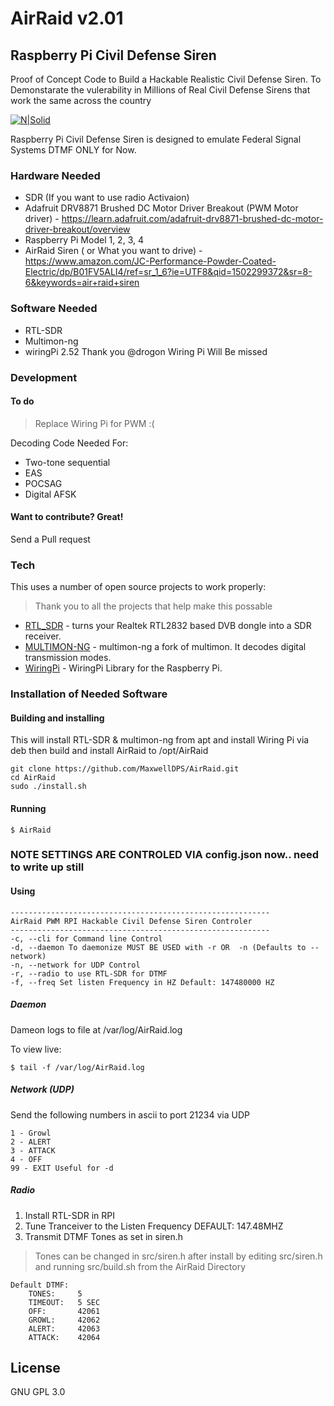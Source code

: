 # AirRaid v2.01
## Raspberry Pi Civil Defense Siren
Proof of Concept Code to Build a Hackable Realistic Civil Defense Siren. To Demonstarate the vulerability in Millions of Real Civil Defense Sirens that work the same across the country 

[![N|Solid](https://static.wixstatic.com/media/632ed1_fb9a3b5268b3477caea3a865bef54a7c.png/v1/fill/w_119,h_67,al_c,usm_0.50_1.20_0.00/632ed1_fb9a3b5268b3477caea3a865bef54a7c.png)](https://maxwelldps.com)

 Raspberry Pi Civil Defense Siren is designed to emulate Federal Signal Systems DTMF ONLY for Now.

### Hardware Needed
  - SDR (If you want to use radio Activaion)
  - Adafruit DRV8871 Brushed DC Motor Driver Breakout (PWM Motor driver) - https://learn.adafruit.com/adafruit-drv8871-brushed-dc-motor-driver-breakout/overview 
  - Raspberry Pi Model 1, 2, 3, 4
  - AirRaid Siren ( or What you want to drive) - https://www.amazon.com/JC-Performance-Powder-Coated-Electric/dp/B01FV5ALI4/ref=sr_1_6?ie=UTF8&qid=1502299372&sr=8-6&keywords=air+raid+siren
### Software Needed
  - RTL-SDR
  - Multimon-ng
  - wiringPi 2.52 Thank you @drogon Wiring Pi Will Be missed

### Development

#### To do
> Replace Wiring Pi for PWM :(

Decoding Code Needed For:
- Two-tone sequential
- EAS
- POCSAG
- Digital AFSK 

#### Want to contribute? Great!
Send a Pull request

### Tech

This uses a number of open source projects to work properly:

> Thank you to all the projects that help make this possable

* [RTL_SDR](https://github.com/keenerd/rtl-sdr) - turns your Realtek RTL2832 based DVB dongle into a SDR receiver.
* [MULTIMON-NG](https://github.com/EliasOenal/multimon-ng) - multimon-ng a fork of multimon. It decodes digital transmission modes.
* [WiringPi](http://wiringpi.com/) - WiringPi Library for the Raspberry Pi.

### Installation of Needed Software

#### Building and installing

This will install RTL-SDR & multimon-ng from apt and install Wiring Pi via deb then build and install AirRaid to /opt/AirRaid
```
git clone https://github.com/MaxwellDPS/AirRaid.git
cd AirRaid
sudo ./install.sh
```

#### Running
```
$ AirRaid
```

### NOTE SETTINGS ARE CONTROLED VIA config.json now.. need to write up still

#### Using
```
----------------------------------------------------------
AirRaid PWM RPI Hackable Civil Defense Siren Controler
----------------------------------------------------------
-c, --cli for Command line Control
-d, --daemon To daemonize MUST BE USED with -r OR  -n (Defaults to --network)
-n, --network for UDP Control
-r, --radio to use RTL-SDR for DTMF
-f, --freq Set listen Frequency in HZ Default: 147480000 HZ

```

##### Daemon
Dameon logs to file at /var/log/AirRaid.log

To view live:
```
$ tail -f /var/log/AirRaid.log
```

##### Network (UDP)
Send the following numbers in ascii to port 21234 via UDP

```
1 - Growl
2 - ALERT
3 - ATTACK
4 - OFF
99 - EXIT Useful for -d 
```

##### Radio
1. Install RTL-SDR in RPI
2. Tune Tranceiver to the Listen Frequency  DEFAULT: 147.48MHZ 
3. Transmit DTMF Tones as set in siren.h

> Tones can be changed in src/siren.h after install by editing src/siren.h and running src/build.sh from the AirRaid Directory

```
Default DTMF:
    TONES:     5
    TIMEOUT:   5 SEC
    OFF:       42061
    GROWL:     42062
    ALERT:     42063
    ATTACK:    42064
```

License
----

GNU GPL 3.0

